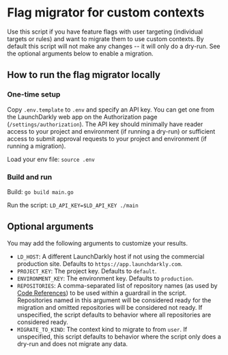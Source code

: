 # Flag migrator for custom contexts

Use this script if you have feature flags with user targeting (individual targets or rules) and want to migrate them to use custom contexts. By default this script will not make any changes -- it will only do a dry-run. See the optional arguments below to enable a migration.

## How to run the flag migrator locally

### One-time setup

Copy `.env.template` to `.env` and specify an API key. You can get one from the LaunchDarkly web app on the Authorization page (`/settings/authorization`). The API key should minimally have reader access to your project and environment (if running a dry-run) or sufficient access to submit approval requests to your project and environment (if running a migration).

Load your env file: `source .env`

### Build and run

Build: `go build main.go`

Run the script: `LD_API_KEY=$LD_API_KEY ./main`

## Optional arguments

You may add the following arguments to customize your results.

* `LD_HOST`: A different LaunchDarkly host if not using the commercial production site. Defaults to `https://app.launchdarkly.com`.
* `PROJECT_KEY`: The project key. Defaults to `default`.
* `ENVIRONMENT_KEY`: The environment key. Defaults to `production`.
* `REPOSITORIES`: A comma-separated list of repository names (as used by [Code References](https://docs.launchdarkly.com/home/code/code-references)) to be used within a guardrail in the script. Repositories named in this argument will be considered ready for the migration and omitted repositories will be considered not ready. If unspecified, the script defaults to behavior where all repositories are considered ready.
* `MIGRATE_TO_KIND`: The context kind to migrate to from `user`. If unspecified, this script defaults to behavior where the script only does a dry-run and does not migrate any data.
